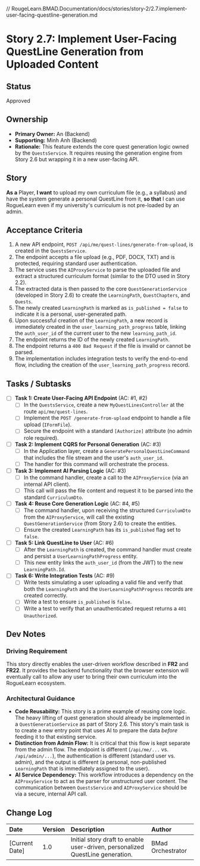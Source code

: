 // RougeLearn.BMAD.Documentation/docs/stories/story-2/2.7.implement-user-facing-questline-generation.md
# **Story 2.7: Implement User-Facing QuestLine Generation from Uploaded Content**

## Status

Approved

## Ownership

*   **Primary Owner:** An (Backend)
*   **Supporting:** Minh Anh (Backend)
*   **Rationale:** This feature extends the core quest generation logic owned by the `QuestsService`. It requires reusing the generation engine from Story 2.6 but wrapping it in a new user-facing API.

## Story

**As a** Player,
**I want** to upload my own curriculum file (e.g., a syllabus) and have the system generate a personal QuestLine from it,
**so that** I can use RogueLearn even if my university's curriculum is not pre-loaded by an admin.

## Acceptance Criteria

1.  A new API endpoint, `POST /api/me/quest-lines/generate-from-upload`, is created in the `QuestsService`.
2.  The endpoint accepts a file upload (e.g., PDF, DOCX, TXT) and is protected, requiring standard user authentication.
3.  The service uses the `AIProxyService` to parse the uploaded file and extract a structured curriculum format (similar to the DTO used in Story 2.2).
4.  The extracted data is then passed to the core `QuestGenerationService` (developed in Story 2.6) to create the `LearningPath`, `QuestChapters`, and `Quests`.
5.  The newly created `LearningPath` is marked as `is_published = false` to indicate it is a personal, user-generated path.
6.  Upon successful creation of the `LearningPath`, a new record is immediately created in the `user_learning_path_progress` table, linking the `auth_user_id` of the current user to the new `learning_path_id`.
7.  The endpoint returns the ID of the newly created `LearningPath`.
8.  The endpoint returns a `400 Bad Request` if the file is invalid or cannot be parsed.
9.  The implementation includes integration tests to verify the end-to-end flow, including the creation of the `user_learning_path_progress` record.

## Tasks / Subtasks

- [ ] **Task 1: Create User-Facing API Endpoint** (AC: #1, #2)
    - [ ] In the `QuestsService`, create a new `MyQuestLinesController` at the route `api/me/quest-lines`.
    - [ ] Implement the `POST /generate-from-upload` endpoint to handle a file upload (`IFormFile`).
    - [ ] Secure the endpoint with a standard `[Authorize]` attribute (no admin role required).
- [ ] **Task 2: Implement CQRS for Personal Generation** (AC: #3)
    - [ ] In the Application layer, create a `GeneratePersonalQuestLineCommand` that includes the file stream and the user's `auth_user_id`.
    - [ ] The handler for this command will orchestrate the process.
- [ ] **Task 3: Implement AI Parsing Logic** (AC: #3)
    - [ ] In the command handler, create a call to the `AIProxyService` (via an internal API client).
    - [ ] This call will pass the file content and request it to be parsed into the standard `CurriculumDto`.
- [ ] **Task 4: Reuse Core Generation Logic** (AC: #4, #5)
    - [ ] The command handler, upon receiving the structured `CurriculumDto` from the `AIProxyService`, will call the existing `QuestGenerationService` (from Story 2.6) to create the entities.
    - [ ] Ensure the created `LearningPath` has its `is_published` flag set to `false`.
- [ ] **Task 5: Link QuestLine to User** (AC: #6)
    - [ ] After the `LearningPath` is created, the command handler must create and persist a `UserLearningPathProgress` entity.
    - [ ] This new entity links the `auth_user_id` (from the JWT) to the new `LearningPath.Id`.
- [ ] **Task 6: Write Integration Tests** (AC: #9)
    - [ ] Write tests simulating a user uploading a valid file and verify that both the `LearningPath` and the `UserLearningPathProgress` records are created correctly.
    - [ ] Write a test to ensure `is_published` is `false`.
    - [ ] Write a test to verify that an unauthenticated request returns a `401 Unauthorized`.

## Dev Notes

### **Driving Requirement**
This story directly enables the user-driven workflow described in **FR2** and **FR22**. It provides the backend functionality that the browser extension will eventually call to allow any user to bring their own curriculum into the RogueLearn ecosystem.

### **Architectural Guidance**
*   **Code Reusability:** This story is a prime example of reusing core logic. The heavy lifting of quest generation should already be implemented in a `QuestGenerationService` as part of Story 2.6. This story's main task is to create a new entry point that uses AI to prepare the data *before* feeding it to that existing service.
*   **Distinction from Admin Flow:** It is critical that this flow is kept separate from the admin flow. The endpoint is different (`/api/me/...` vs. `/api/admin/...`), the authentication is different (standard user vs. admin), and the output is different (a personal, non-published `LearningPath` that is immediately assigned to the user).
*   **AI Service Dependency:** This workflow introduces a dependency on the `AIProxyService` to act as the parser for unstructured user content. The communication between `QuestsService` and `AIProxyService` should be via a secure, internal API call.

## Change Log

| Date | Version | Description | Author |
| :--- | :--- | :--- | :--- |
| [Current Date] | 1.0 | Initial story draft to enable user-driven, personalized QuestLine generation. | BMad Orchestrator |